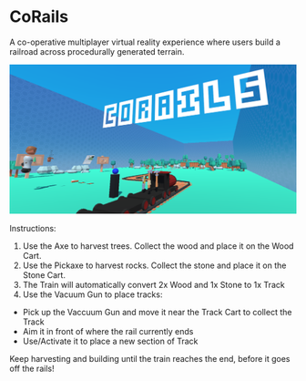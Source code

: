 # CoRails

A co-operative multiplayer virtual reality experience where users build a railroad across procedurally generated terrain.

![Gameplay](gameplay.png)

Instructions:

1. Use the Axe to harvest trees. Collect the wood and place it on the Wood Cart.
2. Use the Pickaxe to harvest rocks. Collect the stone and place it on the Stone Cart.
3. The Train will automatically convert 2x Wood and 1x Stone to 1x Track
4. Use the Vacuum Gun to place tracks:
 * Pick up the Vaccuum Gun and move it near the Track Cart to collect the Track
 * Aim it in front of where the rail currently ends
 * Use/Activate it to place a new section of Track
 
Keep harvesting and building until the train reaches the end, before it goes off the rails!